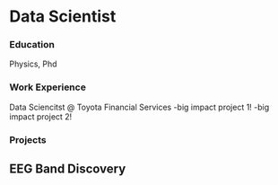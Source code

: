 # Data Scientist

### Education
Physics, Phd

### Work Experience
Data Sciencitst @ Toyota Financial Services
-big impact project 1!
-big impact project 2!

### Projects
EEG Band Discovery
-
